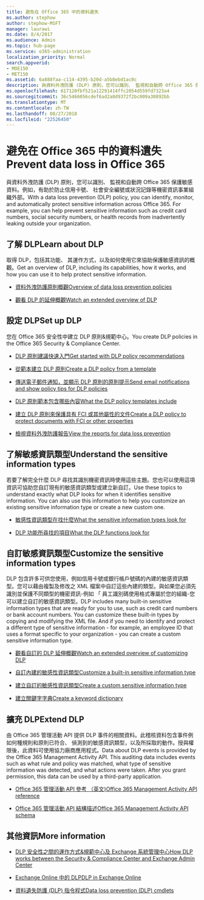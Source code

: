 ```yaml
---
title: 避免在 Office 365 中的資料遺失
ms.author: stephow
author: stephow-MSFT
manager: laurawi
ms.date: 8/4/2017
ms.audience: Admin
ms.topic: hub-page
ms.service: o365-administration
localization_priority: Normal
search.appverid:
- MOE150
- MET150
ms.assetid: 6a888faa-c114-4395-b20d-a5b8ebd1ac0c
description: 與資料外洩防護 (DLP) 原則，您可以識別、 監視和自動跨 Office 365 保護敏感資料。例如，有助於防止信用卡號、 社會安全編號或狀況記錄等機密資訊事業組織外部。
ms.openlocfilehash: 617120fbf521a12291414ffc2054d559fd7323a4
ms.sourcegitcommit: 36c5466056cdef6ad2a8d9372f2bc009a30892bb
ms.translationtype: MT
ms.contentlocale: zh-TW
ms.lasthandoff: 08/27/2018
ms.locfileid: "22526450"
---
```

# <a name="prevent-data-loss-in-office-365"></a><span data-ttu-id="abf1a-104">避免在 Office 365 中的資料遺失</span><span class="sxs-lookup"><span data-stu-id="abf1a-104">Prevent data loss in Office 365</span></span>

<span data-ttu-id="abf1a-p102">與資料外洩防護 (DLP) 原則，您可以識別、 監視和自動跨 Office 365 保護敏感資料。例如，有助於防止信用卡號、 社會安全編號或狀況記錄等機密資訊事業組織外部。</span><span class="sxs-lookup"><span data-stu-id="abf1a-p102">With a data loss prevention (DLP) policy, you can identify, monitor, and automatically protect sensitive information across Office 365. For example, you can help prevent sensitive information such as credit card numbers, social security numbers, or health records from inadvertently leaking outside your organization.</span></span>
  
## <a name="learn-about-dlp"></a><span data-ttu-id="abf1a-107">了解 DLP</span><span class="sxs-lookup"><span data-stu-id="abf1a-107">Learn about DLP</span></span>

<span data-ttu-id="abf1a-108">取得 DLP，包括其功能、 其運作方式，以及如何使用它來協助保護敏感資訊的概觀。</span><span class="sxs-lookup"><span data-stu-id="abf1a-108">Get an overview of DLP, including its capabilities, how it works, and how you can use it to help protect sensitive information.</span></span> 
  
- [<span data-ttu-id="abf1a-109">資料外洩防護原則概觀</span><span class="sxs-lookup"><span data-stu-id="abf1a-109">Overview of data loss prevention policies</span></span>](data-loss-prevention-policies.md)
    
- [<span data-ttu-id="abf1a-110">觀看 DLP 的延伸概觀</span><span class="sxs-lookup"><span data-stu-id="abf1a-110">Watch an extended overview of DLP</span></span>](https://go.microsoft.com/fwlink/?linkid=852300)
    
## <a name="set-up-dlp"></a><span data-ttu-id="abf1a-111">設定 DLP</span><span class="sxs-lookup"><span data-stu-id="abf1a-111">Set up DLP</span></span>

<span data-ttu-id="abf1a-112">您在 Office 365 安全性中建立 DLP 原則&amp;規範中心。</span><span class="sxs-lookup"><span data-stu-id="abf1a-112">You create DLP policies in the Office 365 Security &amp; Compliance Center.</span></span>
  
- [<span data-ttu-id="abf1a-113">DLP 原則建議快速入門</span><span class="sxs-lookup"><span data-stu-id="abf1a-113">Get started with DLP policy recommendations</span></span>](get-started-with-dlp-policy-recommendations.md)
    
- [<span data-ttu-id="abf1a-114">從範本建立 DLP 原則</span><span class="sxs-lookup"><span data-stu-id="abf1a-114">Create a DLP policy from a template</span></span>](create-a-dlp-policy-from-a-template.md)
    
- [<span data-ttu-id="abf1a-115">傳送電子郵件通知，並顯示 DLP 原則的原則提示</span><span class="sxs-lookup"><span data-stu-id="abf1a-115">Send email notifications and show policy tips for DLP policies</span></span>](use-notifications-and-policy-tips.md)
    
- [<span data-ttu-id="abf1a-116">DLP 原則範本包含哪些內容</span><span class="sxs-lookup"><span data-stu-id="abf1a-116">What the DLP policy templates include</span></span>](what-the-dlp-policy-templates-include.md)
    
- [<span data-ttu-id="abf1a-117">建立 DLP 原則來保護具有 FCI 或其他屬性的文件</span><span class="sxs-lookup"><span data-stu-id="abf1a-117">Create a DLP policy to protect documents with FCI or other properties</span></span>](protect-documents-that-have-fci-or-other-properties.md)
    
- [<span data-ttu-id="abf1a-118">檢視資料外洩防護報告</span><span class="sxs-lookup"><span data-stu-id="abf1a-118">View the reports for data loss prevention</span></span>](view-the-dlp-reports.md)
    
## <a name="understand-the-sensitive-information-types"></a><span data-ttu-id="abf1a-119">了解敏感資訊類型</span><span class="sxs-lookup"><span data-stu-id="abf1a-119">Understand the sensitive information types</span></span>

<span data-ttu-id="abf1a-p103">若要了解完全什麼 DLP 尋找其識別機密資訊時使用這些主題。您也可以使用這項資訊可協助您自訂現有的敏感資訊類型或建立新自訂。</span><span class="sxs-lookup"><span data-stu-id="abf1a-p103">Use these topics to understand exactly what DLP looks for when it identifies sensitive information. You can also use this information to help you customize an existing sensitive information type or create a new custom one.</span></span>
  
- [<span data-ttu-id="abf1a-122">敏感性資訊類型在找什麼</span><span class="sxs-lookup"><span data-stu-id="abf1a-122">What the sensitive information types look for</span></span>](what-the-sensitive-information-types-look-for.md)
    
- [<span data-ttu-id="abf1a-123">DLP 功能所尋找的項目</span><span class="sxs-lookup"><span data-stu-id="abf1a-123">What the DLP functions look for</span></span>](what-the-dlp-functions-look-for.md)
    
## <a name="customize-the-sensitive-information-types"></a><span data-ttu-id="abf1a-124">自訂敏感資訊類型</span><span class="sxs-lookup"><span data-stu-id="abf1a-124">Customize the sensitive information types</span></span>

<span data-ttu-id="abf1a-p104">DLP 包含許多可供您使用，例如信用卡號或銀行帳戶號碼的內建的敏感資訊類型。您可以藉由複製及修改之 XML 檔案中自訂這些內建的類型。與如果您必須先識別並保護不同類型的機密資訊-例如 「 員工識別碼使用格式專屬於您的組織-您可以建立自訂的敏感資訊類型。</span><span class="sxs-lookup"><span data-stu-id="abf1a-p104">DLP includes many built-in sensitive information types that are ready for you to use, such as credit card numbers or bank account numbers. You can customize these built-in types by copying and modifying the XML file. And if you need to identify and protect a different type of sensitive information - for example, an employee ID that uses a format specific to your organization - you can create a custom sensitive information type.</span></span>
  
- [<span data-ttu-id="abf1a-128">觀看自訂的 DLP 延伸概觀</span><span class="sxs-lookup"><span data-stu-id="abf1a-128">Watch an extended overview of customizing DLP</span></span>](https://go.microsoft.com/fwlink/?linkid=852306)
    
- [<span data-ttu-id="abf1a-129">自訂內建的敏感性資訊類型</span><span class="sxs-lookup"><span data-stu-id="abf1a-129">Customize a built-in sensitive information type</span></span>](customize-a-built-in-sensitive-information-type.md)
    
- [<span data-ttu-id="abf1a-130">建立自訂的敏感性資訊類型</span><span class="sxs-lookup"><span data-stu-id="abf1a-130">Create a custom sensitive information type</span></span>](create-a-custom-sensitive-information-type.md)
    
- [<span data-ttu-id="abf1a-131">建立關鍵字字典</span><span class="sxs-lookup"><span data-stu-id="abf1a-131">Create a keyword dictionary</span></span>](create-a-keyword-dictionary.md)
    
## <a name="extend-dlp"></a><span data-ttu-id="abf1a-132">擴充 DLP</span><span class="sxs-lookup"><span data-stu-id="abf1a-132">Extend DLP</span></span>

<span data-ttu-id="abf1a-p105">由 Office 365 管理活動 API 提供 DLP 事件的相關資料。此稽核資料包含事件例如何種規則和原則已符合、 偵測到的敏感資訊類型，以及所採取的動作。授與權限後，此資料可使用協力廠商應用程式。</span><span class="sxs-lookup"><span data-stu-id="abf1a-p105">Data about DLP events is provided by the Office 365 Management Activity API. This auditing data includes events such as what rule and policy was matched, what type of sensitive information was detected, and what actions were taken. After you grant permission, this data can be used by a third-party application.</span></span>
  
- [<span data-ttu-id="abf1a-136">Office 365 管理活動 API 參考 （英文)</span><span class="sxs-lookup"><span data-stu-id="abf1a-136">Office 365 Management Activity API reference</span></span>](https://go.microsoft.com/fwlink/?linkid=852309)
    
- [<span data-ttu-id="abf1a-137">Office 365 管理活動 API 結構描述</span><span class="sxs-lookup"><span data-stu-id="abf1a-137">Office 365 Management Activity API schema</span></span>](https://go.microsoft.com/fwlink/?linkid=852308)
    
## <a name="more-information"></a><span data-ttu-id="abf1a-138">其他資訊</span><span class="sxs-lookup"><span data-stu-id="abf1a-138">More information</span></span>

- [<span data-ttu-id="abf1a-139">DLP 安全性之間的運作方式&amp;規範中心及 Exchange 系統管理中心</span><span class="sxs-lookup"><span data-stu-id="abf1a-139">How DLP works between the Security &amp; Compliance Center and Exchange Admin Center</span></span>](how-dlp-works-between-admin-centers.md)
    
- [<span data-ttu-id="abf1a-140">Exchange Online 中的 DLP</span><span class="sxs-lookup"><span data-stu-id="abf1a-140">DLP in Exchange Online</span></span>](https://go.microsoft.com/fwlink/?linkid=852311)
    
- [<span data-ttu-id="abf1a-141">資料遺失防護 (DLP) 指令程式</span><span class="sxs-lookup"><span data-stu-id="abf1a-141">Data loss prevention (DLP) cmdlets</span></span>](https://go.microsoft.com/fwlink/?linkid=852310)
    

